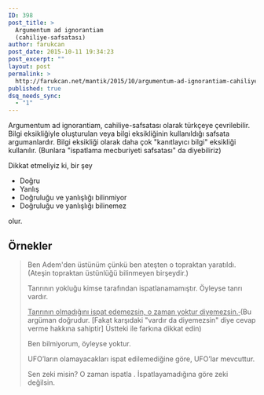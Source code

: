 ```yaml
---
ID: 398
post_title: >
  Argumentum ad ignorantiam
  (cahiliye-safsatası)
author: farukcan
post_date: 2015-10-11 19:34:23
post_excerpt: ""
layout: post
permalink: >
  http://farukcan.net/mantik/2015/10/argumentum-ad-ignorantiam-cahiliye-safsatasi/
published: true
dsq_needs_sync:
  - "1"
---
```

Argumentum ad ignorantiam, cahiliye-safsatası olarak türkçeye çevrilebilir. Bilgi eksikliğiyle oluşturulan veya bilgi eksikliğinin kullanıldığı safsata argumanlardır. Bilgi eksikliği olarak daha çok "kanıtlayıcı bilgi" eksikliği kullanılır. (Bunlara "ispatlama mecburiyeti safsatası" da diyebiliriz)

Dikkat etmeliyiz ki, bir şey
<ul>
	<li>Doğru</li>
	<li>Yanlış</li>
	<li>Doğruluğu ve yanlışlığı bilinmiyor</li>
	<li>Doğruluğu ve yanlışlığı bilinemez</li>
</ul>
olur.
<h2>Örnekler</h2>
<blockquote>Ben Adem'den üstünüm çünkü ben ateşten o topraktan yaratıldı. (Ateşin topraktan üstünlüğü bilinmeyen birşeydir.)

Tanrının yokluğu kimse tarafından ispatlanamamıştır. Öyleyse tanrı vardır.

<span style="text-decoration: underline;">Tanrının olmadığını ispat edemezsin, o zaman yoktur diyemezsin.<del> </del></span>(Bu argüman doğrudur. [Fakat karşıdaki "vardır da diyemezsin" diye cevap verme hakkına sahiptir] Üstteki ile farkına dikkat edin)

Ben bilmiyorum, öyleyse yoktur.

UFO’ların olamayacakları ispat edilemediğine göre, UFO’lar mevcuttur.

Sen zeki misin? O zaman ispatla . İspatlayamadığına göre zeki değilsin.</blockquote>